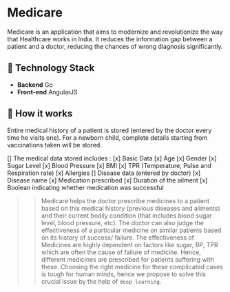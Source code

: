 # Medicare

Medicare is an application that aims to modernize and revolutionize the way that Healthcare works in India. It reduces the information gap between a patient and a doctor, reducing the chances of wrong diagnosis significantly.

## :wrench: Technology Stack
* **Backend** Go
* **Front-end** AngularJS

## :tada: How it works
Entire medical history of a patient is stored (entered by the doctor every time he visits one). For a newborn child, complete details starting from vaccinations taken will be stored.

[] The medical data stored includes :
        [x] Basic Data
        [x] Age
        [x] Gender
        [x] Sugar Level
        [x] Blood Pressure
        [x] BMI
        [x] TPR (Temperature, Pulse and Respiration rate)
        [x] Allergies
[] Disease data (entered by doctor)
        [x] Disease name
        [x] Medication prescribed
        [x] Duration of the ailment
        [x] Boolean indicating whether medication was successful  

>>Medicare helps the doctor prescribe medicines to a patient based on this medical history (previous diseases and ailments) and their current bodily condition (that includes blood sugar level, blood pressure, etc).
>>The doctor can also judge the effectiveness of a particular medicine on similar patients  based on its history of success/ failure.
The effectiveness of Medicines are highly dependent on factors like sugar, BP, TPR which are often the cause of failure of medicine. Hence, different medicines are prescribed for patients suffering with these. Choosing the right medicine for these complicated cases is tough for human minds, hence we propose to solve this crucial issue by the help of `deep learning`.
